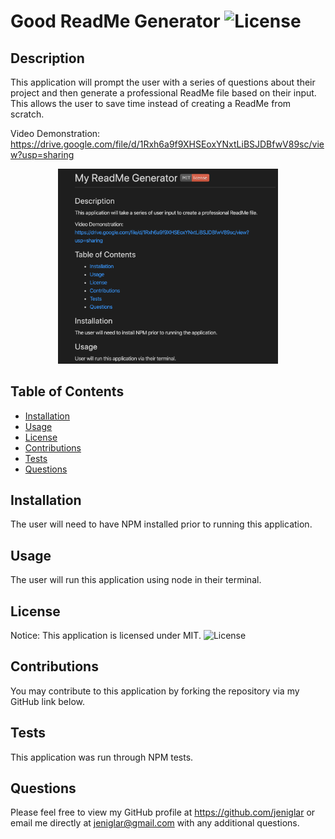 # Good ReadMe Generator ![License](https://img.shields.io/static/v1?label=MIT&message=license&color=red)


## Description 
This application will prompt the user with a series of questions about their project and then generate a professional ReadMe file based on their input. This allows the user to save time instead of creating a ReadMe from scratch. 

Video Demonstration: https://drive.google.com/file/d/1Rxh6a9f9XHSEoxYNxtLiBSJDBfwV89sc/view?usp=sharing

<p align="center">
<img width="70%" src="utils/screenshot.png" alt="Sample ReadMe">
</>


## Table of Contents
- [Installation](##Installation)
- [Usage](##Usage)
- [License](##License)
- [Contributions](##Contributions)
- [Tests](##Tests)
- [Questions](##Questions) 
  

## Installation
The user will need to have NPM installed prior to running this application.


## Usage
The user will run this application using node in their terminal.


## License
Notice: This application is licensed under MIT.
![License](https://img.shields.io/static/v1?label=MIT&message=license&color=red)


## Contributions 
You may contribute to this application by forking the repository via my GitHub link below.


## Tests 
This application was run through NPM tests.


## Questions
Please feel free to view my GitHub profile at https://github.com/jeniglar or email me directly at jeniglar@gmail.com with any additional questions.
